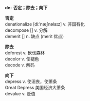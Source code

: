 **de- 否定；除去；向下** 

**否定**  
denationalize [diːˈnæʃnəlaɪz] v. 非国有化  
decompose [] v. 分解  
demerit [] n. 缺点 (merit 优点)   

**除去**  
deforest v. 砍伐森林  
decolor v. 使褪色  
decode v. 解码  

**向下**  
depress v. 使沮丧，使萧条  
Great Depress 美国经济大萧条  
devalue v. 贬值